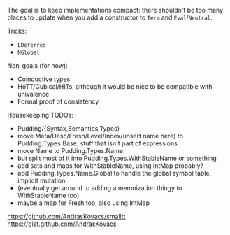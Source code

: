 The goal is to keep implementations compact: there shouldn't be too many places to update when you add a constructor to `Term` and `Eval`/`Neutral`.

Tricks:

- `EDeferred`
- `NGlobal`

Non-goals (for now):

- Coinductive types
- HoTT/Cubical/HITs, although it would be nice to be compatible with univalence
- Formal proof of consistency

Housekeeping TODOs:

- Pudding/{Syntax,Semantics,Types}
- move Meta/Desc/Fresh/Level/Index/(insert name here) to Pudding.Types.Base: stuff that isn't part of expressions
- move Name to Pudding.Types.Name
- but split most of it into Pudding.Types.WithStableName or something
- add sets and maps for WithStableName, using IntMap probably?
- add Pudding.Types.Name.Global to handle the global symbol table, implicit mutation
- (eventually get around to adding a memoization thingy to WithStableName too)
- maybe a map for Fresh too, also using IntMap


https://github.com/AndrasKovacs/smalltt
https://gist.github.com/AndrasKovacs
